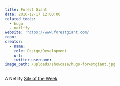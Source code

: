 ```yaml
---
title: Forest Giant
date: 2016-12-17 12:00:00
related_tools:
  - hugo
  - netlify
website: 'https://www.forestgiant.com/'
repo:
creator:
  - name:
    role: Design/Development
    url:
    twitter_username:
image_path: /uploads/showcase/hugo-forestgiant.jpg
---
```



A Netlify [Site of the Week](https://www.netlify.com/site-of-the-week/forest-giant/)
